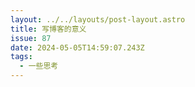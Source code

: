 ```yaml
---  
layout: ../../layouts/post-layout.astro  
title: 写博客的意义
issue: 87
date: 2024-05-05T14:59:07.243Z  
tags:  
  - 一些思考
---  
```

